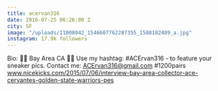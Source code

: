 ```yaml
---
title: acervan316
date: 2016-07-25 06:26:00 Z
city: SF
image: "/uploads/11008042_1546607762287355_1580182489_a.jpg"
instagram: 17.9k followers
---
```


Bio: 👋🏼 Bay Area CA 🌉🌉 Use my hashtag: #ACErvan316 - to feature your sneaker pics. Contact me: ACErvan316@gmail.com #1200pairs www.nicekicks.com/2015/07/06/interview-bay-area-collector-ace-cervantes-golden-state-warriors-pes